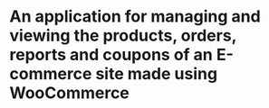 # An application for managing and viewing the products, orders, reports and coupons of an E-commerce site made using WooCommerce